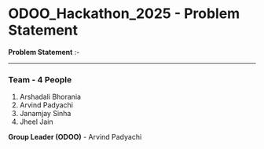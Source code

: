 # ODOO_Hackathon_2025 - Problem Statement

**Problem Statement** :-  


---

### **Team - 4 People**

1. Arshadali Bhorania  
2. Arvind Padyachi  
3. Janamjay Sinha  
4. Jheel Jain

**Group Leader (ODOO)** - Arvind Padyachi
